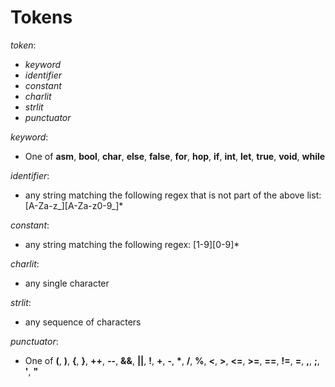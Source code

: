 # Tokens
_token_:

- _keyword_
- _identifier_
- _constant_
- _charlit_
- _strlit_
- _punctuator_

_keyword_:
- One of __asm__, __bool__, __char__, __else__, __false__, __for__, __hop__, __if__, __int__, __let__, __true__, __void__, __while__

_identifier_:
- any string matching the following regex that is not part of the above list: [A-Za-z_][A-Za-z0-9_]*

_constant_:
- any string matching the following regex: [1-9][0-9]*

_charlit_:
- any single character

_strlit_:
- any sequence of characters

_punctuator_:
- One of __(__, __)__, __{__, __}__, __++__, __--__, __&&__, __||__, __!__, __+__, __-__, __*__, __/__, __%__, __<__, __>__, __<=__, __>=__, __==__, __!=__, __=__, __,__, __;__, __'__, __"__
